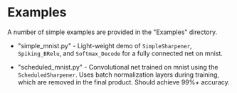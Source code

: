 # Examples


A number of simple examples are provided in the "Examples" directory.

- "simple_mnist.py" - Light-weight demo of `SimpleSharpener`,
  `Spiking_BRelu`, and `Softmax_Decode` for a fully connected net on
  mnist.

- "scheduled_mnist.py" - Convolutional net trained on mnist using
  the `ScheduledSharpener`. Uses batch normalization layers during
  training, which are removed in the final product. Should achieve
  99%+ accuracy.
